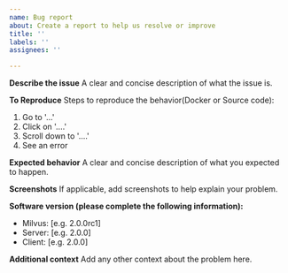 ```yaml
---
name: Bug report
about: Create a report to help us resolve or improve
title: ''
labels: ''
assignees: ''

---
```


**Describe the issue**
A clear and concise description of what the issue is.

**To Reproduce**
Steps to reproduce the behavior(Docker or Source code):
1. Go to '...'
2. Click on '....'
3. Scroll down to '....'
4. See an error

**Expected behavior**
A clear and concise description of what you expected to happen.

**Screenshots**
If applicable, add screenshots to help explain your problem.

**Software version (please complete the following information):**
 - Milvus: [e.g. 2.0.0rc1]
 - Server: [e.g. 2.0.0]
 - Client: [e.g. 2.0.0]


**Additional context**
Add any other context about the problem here.
